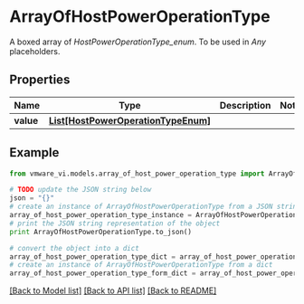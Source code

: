 # ArrayOfHostPowerOperationType

A boxed array of *HostPowerOperationType_enum*. To be used in *Any* placeholders. 

## Properties
Name | Type | Description | Notes
------------ | ------------- | ------------- | -------------
**value** | [**List[HostPowerOperationTypeEnum]**](HostPowerOperationTypeEnum.md) |  | 

## Example

```python
from vmware_vi.models.array_of_host_power_operation_type import ArrayOfHostPowerOperationType

# TODO update the JSON string below
json = "{}"
# create an instance of ArrayOfHostPowerOperationType from a JSON string
array_of_host_power_operation_type_instance = ArrayOfHostPowerOperationType.from_json(json)
# print the JSON string representation of the object
print ArrayOfHostPowerOperationType.to_json()

# convert the object into a dict
array_of_host_power_operation_type_dict = array_of_host_power_operation_type_instance.to_dict()
# create an instance of ArrayOfHostPowerOperationType from a dict
array_of_host_power_operation_type_form_dict = array_of_host_power_operation_type.from_dict(array_of_host_power_operation_type_dict)
```
[[Back to Model list]](../README.md#documentation-for-models) [[Back to API list]](../README.md#documentation-for-api-endpoints) [[Back to README]](../README.md)


